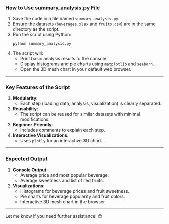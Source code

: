 
### **How to Use summary_analysis.py File**

1. Save the code in a file named `summary_analysis.py`.
2. Ensure the datasets (`beverages.xlsx` and `fruits.csv`) are in the same directory as the script.
3. Run the script using Python:
   ```bash
   python summary_analysis.py
   ```
4. The script will:
   - Print basic analysis results to the console.
   - Display histograms and pie charts using `matplotlib` and `seaborn`.
   - Open the 3D mesh chart in your default web browser.

---

### **Key Features of the Script**

1. **Modularity**:
   - Each step (loading data, analysis, visualization) is clearly separated.
2. **Reusability**:
   - The script can be reused for similar datasets with minimal modifications.
3. **Beginner-Friendly**:
   - Includes comments to explain each step.
4. **Interactive Visualizations**:
   - Uses `plotly` for an interactive 3D chart.

---

### **Expected Output**

1. **Console Output**:
   - Average price and most popular beverage.
   - Average sweetness and list of red fruits.
2. **Visualizations**:
   - Histograms for beverage prices and fruit sweetness.
   - Pie charts for beverage popularity and fruit colors.
   - Interactive 3D mesh chart in the browser.

---

Let me know if you need further assistance! 😊
